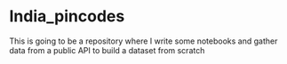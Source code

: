 # India_pincodes
This is going to be a repository where I write some notebooks and gather data from a public API to build a dataset from scratch
